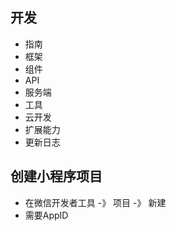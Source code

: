 ## 开发

- 指南
- 框架
- 组件
- API
- 服务端
- 工具
- 云开发
- 扩展能力
- 更新日志


## 创建小程序项目
- 在微信开发者工具 -》 项目 -》 新建
- 需要AppID